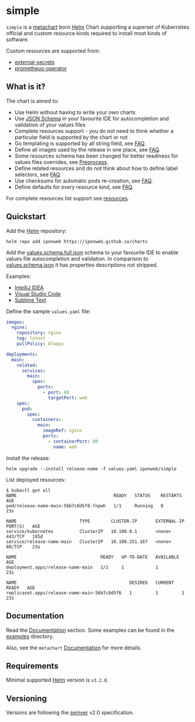 # simple

`simple` is a [metachart](https://github.com/iponweb/metachart) born
[Helm](https://helm.sh/) Chart supporting a superset of Kubernetes official and
custom resource kinds required to install most kinds of software.

Custom resources are supported from:

- [external-secrets](https://github.com/external-secrets/external-secrets)
- [prometheus-operator](https://github.com/external-secrets/prometheus-operator)

## What is it?

The chart is aimed to:

- Use Helm without having to write your own charts
- Use [JSON Schema](values.schema.full.json) in your favourite IDE for
  autocompletion and validation of your values files
- Complete resources support - you do not need to think whether a particular
  field is supported by the chart or not
- Go templating is supported by all string field, see [FAQ](docs/faq.md).
- Define all images used by the release in one place, see [FAQ](docs/faq.md).
- Some resources schema has been changed for better readiness for values files
  overrides, see [Preprocess](docs/preprocess.md).
- Define related resources and do not think about how to define label
  selectors, see [FAQ](docs/faq.md).
- Use checksums for automatic pods re-creation, see [FAQ](docs/faq.md).
- Define defaults for every resource kind, see [FAQ](docs/faq.md).

For complete resources list support see [resources](docs/resources.md).

## Quickstart

Add the [Helm](https://helm.sh/) repository:

```shell
helm repo add iponweb https://iponweb.github.io/charts
```

Add the [values.schema.full.json](values.schema.full.json) schema to your
favourite IDE to enable values file autocompletion and validation. In
comparison to [values.schema.json](values.schema.json) it has properties
descriptions not stripped.

Examples:
- [IntelliJ IDEA](https://www.jetbrains.com/help/idea/json.html#ws_json_schema_add_custom)
- [Visual Studio Code](https://code.visualstudio.com/docs/languages/json#_json-schemas-and-settings)
- [Sublime Text](https://github.com/sublimelsp/LSP-json)

Define the sample `values.yaml` file:

```yaml
images:
  nginx:
    repository: nginx
    tag: latest
    pullPolicy: Always

deployments:
  main:
    related:
      services:
        main:
          spec:
            ports:
              - port: 80
                targetPort: web
    spec:
      pod:
        spec:
          containers:
            main:
              imageRef: nginx
              ports:
                - containerPort: 80
                  name: web
```

Install the release:

```shell
helm upgrade --install release-name -f values.yaml iponweb/simple
```

List deployed resources:
```shell
$ kubectl get all
NAME                                     READY   STATUS    RESTARTS   AGE
pod/release-name-main-56b7c8d5f6-fnpwh   1/1     Running   0          23s

NAME                        TYPE        CLUSTER-IP       EXTERNAL-IP   PORT(S)   AGE
service/kubernetes          ClusterIP   10.100.0.1       <none>        443/TCP   185d
service/release-name-main   ClusterIP   10.100.251.167   <none>        80/TCP    23s

NAME                                READY   UP-TO-DATE   AVAILABLE   AGE
deployment.apps/release-name-main   1/1     1            1           23s

NAME                                           DESIRED   CURRENT   READY   AGE
replicaset.apps/release-name-main-56b7c8d5f6   1         1         1       23s
```

## Documentation

Read the [Documentation](docs) section. Some examples can be found in the
[examples](examples) directory.

Also, see the
`metachart` [Documentation](https://github.com/iponweb/metachart/docs) for more
details.

## Requirements

Minimal supported [Helm](https://helm.sh/) version is `v3.2.0`.

## Versioning

Versions are following the [semver](https://semver.org/) v2.0 specification.
